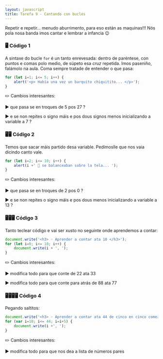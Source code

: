 ```yaml
---
layout: javascript
title: Tarefa 9 - Cantando con bucles
---
```

Repetir e repetir... menudo aburrimento, para eso están as maquinas!!! Nós pola nosa banda imos cantar e lembrar a infancia 😉

<!-- ### 🧺 Preparación

Precisamos unha carpeta á que imos chamar **tarefa9_bucles** que terá coma sempre un *.html* xunto cun *.css* e tamén un *.js.* Podemos facer o mesmo que na anterior tarefa: [ Tarefa 0: Crear infraestrutura](../t0) -->


### 🖥 Código 1 

A sintaxe do bucle `for` é un tanto enrevesada: dentro de paréntese, con puntos e comas polo medio, de súpeto esa _cruz_ repetida. Imos paseniño, falámolo na aula. Coma sempre tratade de entender o que pasa:

```js
for (let i=1; i<= 5; i++) {
	alert('<p> Había una vez un barquito chiquitito... </p>');
}
```

 ✏️ Cambios interesantes: 

► que pasa se en troques de 5 pos 27 ?

► e se non repites o signo máis e pos dous signos menos inicializando a variable a 7 ?


### 🖥🖥 Código 2

Temos que sacar máis partido desa variable. Pedímoslle que nos vaia dicindo canto vale.

```js
for (let i=2; i<= 10; i++) {
	alert(i +' 🐘 se balanceaban sobre la tela... ');
}
```

✏️ Cambios interesantes: 

► que pasa se en troques de 2 pos 0 ?

► e se non repites o signo máis e pos dous menos inicializando a variable a 13 ?


### 🖥🖥🖥 Código 3
Tanto teclear código e vai ser xusto no seguinte onde aprendemos a contar:

```js
document.write('<h3> ☞ Aprender a contar ata 10 </h3>');
for (let i=0; i<= 10; i++) {
	document.write(i + ', ');
}
```

✏️ Cambios interesantes: 

► modifica todo para que conte de 22 ata 33

► modifica todo para que conte para atrás de 88 ata 77


### 🖥🖥🖥🖥 Código 4

Pegando saltitos:

```js
document.write('<h3> ☞ Aprender a contar ata 44 de cinco en cinco comezando en 10 </h3>');
for (var i=10; i<= 44; i=i+5) {
	document.write(i +', ');
}
```
✏️ Cambios interesantes: 

► modifica todo para que nos dea a lista de números pares

<!-- ### 🎞 Visualizar o javascript

Calcamos no *.html*  de cada exercicio. Debería abrirse o navegador mostrando o resultado do noso código. -->
